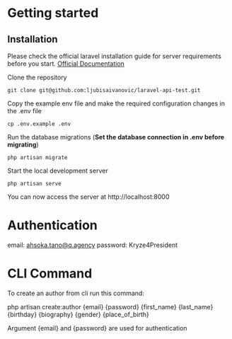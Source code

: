 
# Getting started

## Installation

Please check the official laravel installation guide for server requirements before you start. [Official Documentation](https://laravel.com/docs/9.x/installation)


Clone the repository

    git clone git@github.com:ljubisaivanovic/laravel-api-test.git


Copy the example env file and make the required configuration changes in the .env file

    cp .env.example .env

Run the database migrations (**Set the database connection in .env before migrating**)

    php artisan migrate

Start the local development server

    php artisan serve

You can now access the server at http://localhost:8000


 
# Authentication
 
email: ahsoka.tano@q.agency
password: Kryze4President


# CLI Command

 To create an author from cli run this command: 
 
 php artisan create:author {email} {password} {first_name} {last_name} {birthday} {biography} {gender} {place_of_birth}

 Argument {email} and {password} are used for authentication

